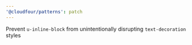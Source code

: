 ```yaml
---
'@cloudfour/patterns': patch
---
```


Prevent `u-inline-block` from unintentionally disrupting `text-decoration` styles
